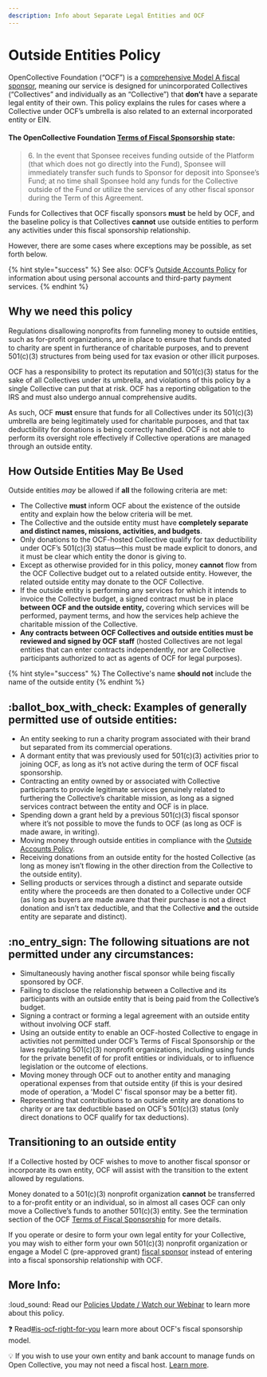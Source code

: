 ```yaml
---
description: Info about Separate Legal Entities and OCF
---
```


# Outside Entities Policy

OpenCollective Foundation (“OCF”) is a [comprehensive Model A fiscal sponsor](../../what-we-offer/fiscal-hosting.md#comprehensive-fiscal-sponsorship), meaning our service is designed for unincorporated Collectives (“Collectives” and individually as an “Collective”) that **don’t** have a separate legal entity of their own. This policy explains the rules for cases where a Collective under OCF’s umbrella is also related to an external incorporated entity or EIN.

#### **The OpenCollective Foundation** [**Terms of Fiscal Sponsorship**](../../getting-started/terms.md) **state:**

> 6\. In the event that Sponsee receives funding outside of the Platform (that which does not go directly into the Fund), Sponsee will immediately transfer such funds to Sponsor for deposit into Sponsee’s Fund; at no time shall Sponsee hold any funds for the Collective outside of the Fund or utilize the services of any other fiscal sponsor during the Term of this Agreement.

Funds for Collectives that OCF fiscally sponsors **must** be held by OCF, and the baseline policy is that Collectives **cannot** use outside entities to perform any activities under this fiscal sponsorship relationship.

However, there are some cases where exceptions may be possible, as set forth below.

{% hint style="success" %}
See also: OCF’s [Outside Accounts Policy](outside-accounts-policy.md) for information about using personal accounts and third-party payment services.
{% endhint %}

## Why we need this policy

Regulations disallowing nonprofits from funneling money to outside entities, such as for-profit organizations, are in place to ensure that funds donated to charity are spent in furtherance of charitable purposes, and to prevent 501(c)(3) structures from being used for tax evasion or other illicit purposes.

OCF has a responsibility to protect its reputation and 501(c)(3) status for the sake of all Collectives under its umbrella, and violations of this policy by a single Collective can put that at risk. OCF has a reporting obligation to the IRS and must also undergo annual comprehensive audits.

As such, OCF **must** ensure that funds for all Collectives under its 501(c)(3) umbrella are being legitimately used for charitable purposes, and that tax deductibility for donations is being correctly handled. OCF is not able to perform its oversight role effectively if Collective operations are managed through an outside entity.

## How Outside Entities May Be Used

Outside entities _may_ be allowed if **all** the following criteria are met:

* The Collective **must** inform OCF about the existence of the outside entity and explain how the below criteria will be met.
* The Collective and the outside entity must have **completely separate and distinct names, missions, activities, and budgets**.
* Only donations to the OCF-hosted Collective qualify for tax deductibility under OCF’s 501(c)(3) status—this must be made explicit to donors, and it must be clear which entity the donor is giving to.
* Except as otherwise provided for in this policy, money **cannot** flow from the OCF Collective budget out to a related outside entity. However, the related outside entity may donate to the OCF Collective.
* If the outside entity is performing any services for which it intends to invoice the Collective budget, a signed contract must be in place **between OCF and the outside entity,** covering which services will be performed, payment terms, and how the services help achieve the charitable mission of the Collective.
* **Any contracts between OCF Collectives and outside entities must be reviewed and signed by OCF staff** (hosted Collectives are not legal entities that can enter contracts independently, nor are Collective participants authorized to act as agents of OCF for legal purposes).

{% hint style="success" %}
The Collective's name **should not** include the name of the outside entity
{% endhint %}

## :ballot\_box\_with\_check: **Examples of generally permitted use of outside entities:**

* An entity seeking to run a charity program associated with their brand but separated from its commercial operations.
* A dormant entity that was previously used for 501(c)(3) activities prior to joining OCF, as long as it’s not active during the term of OCF fiscal sponsorship.
* Contracting an entity owned by or associated with Collective participants to provide legitimate services genuinely related to furthering the Collective’s charitable mission, as long as a signed services contract between the entity and OCF is in place.
* Spending down a grant held by a previous 501(c)(3) fiscal sponsor where it’s not possible to move the funds to OCF (as long as OCF is made aware, in writing).
* Moving money through outside entities in compliance with the [Outside Accounts Policy](outside-accounts-policy.md).
* Receiving donations from an outside entity for the hosted Collective (as long as money isn’t flowing in the other direction from the Collective to the outside entity).
* Selling products or services through a distinct and separate outside entity where the proceeds are then donated to a Collective under OCF (as long as buyers are made aware that their purchase is not a direct donation and isn’t tax deductible, and that the Collective **and** the outside entity are separate and distinct).

## :no\_entry\_sign: The following situations are not permitted under any circumstances:

* Simultaneously having another fiscal sponsor while being fiscally sponsored by OCF.
* Failing to disclose the relationship between a Collective and its participants with an outside entity that is being paid from the Collective’s budget.
* Signing a contract or forming a legal agreement with an outside entity without involving OCF staff.
* Using an outside entity to enable an OCF-hosted Collective to engage in activities not permitted under OCF’s Terms of Fiscal Sponsorship or the laws regulating 501(c)(3) nonprofit organizations, including using funds for the private benefit of for profit entities or individuals, or to influence legislation or the outcome of elections.
* Moving money through OCF out to another entity and managing operational expenses from that outside entity (if this is your desired mode of operation, a 'Model C' fiscal sponsor may be a better fit).
* Representing that contributions to an outside entity are donations to charity or are tax deductible based on OCF’s 501(c)(3) status (only direct donations to OCF qualify for tax deductions).

## Transitioning to an outside entity

If a Collective hosted by OCF wishes to move to another fiscal sponsor or incorporate its own entity, OCF will assist with the transition to the extent allowed by regulations.

Money donated to a 501(c)(3) nonprofit organization **cannot** be transferred to a for-profit entity or an individual, so in almost all cases OCF can only move a Collective’s funds to another 501(c)(3) entity. See the termination section of the OCF [Terms of Fiscal Sponsorship](../../getting-started/terms.md) for more details.

If you operate or desire to form your own legal entity for your Collective, you may wish to either form your own 501(c)(3) nonprofit organization or engage a Model C (pre-approved grant) [fiscal sponsor](../../what-we-offer/fiscal-hosting.md) instead of entering into a fiscal sponsorship relationship with OCF.

## More Info:

:loud\_sound: Read our [Policies Update / Watch our Webinar](https://opencollective.com/foundation/updates/policies-webinar-notes-and-recording) to learn more about this policy.

❓ Read[#is-ocf-right-for-you](../../what-we-offer/#is-ocf-right-for-you "mention") learn more about OCF's fiscal sponsorship model.

:bulb: If you wish to use your own entity and bank account to manage funds on Open Collective, you may not need a fiscal host. [Learn more](https://docs.opencollective.com/help/fiscal-hosts/become-a-fiscal-host).
